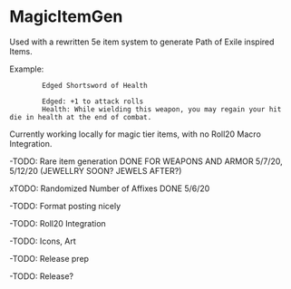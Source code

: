 # MagicItemGen
Used with a rewritten 5e item system to generate Path of Exile inspired Items.

Example:

            Edged Shortsword of Health
            
            Edged: +1 to attack rolls
            Health: While wielding this weapon, you may regain your hit die in health at the end of combat.


Currently working locally for magic tier items, with no Roll20 Macro Integration.

-TODO: Rare item generation DONE FOR WEAPONS AND ARMOR 5/7/20, 5/12/20 (JEWELLRY SOON? JEWELS AFTER?)

xTODO: Randomized Number of Affixes DONE 5/6/20

-TODO: Format posting nicely 

-TODO: Roll20 Integration 

-TODO: Icons, Art

-TODO: Release prep

-TODO: Release?
